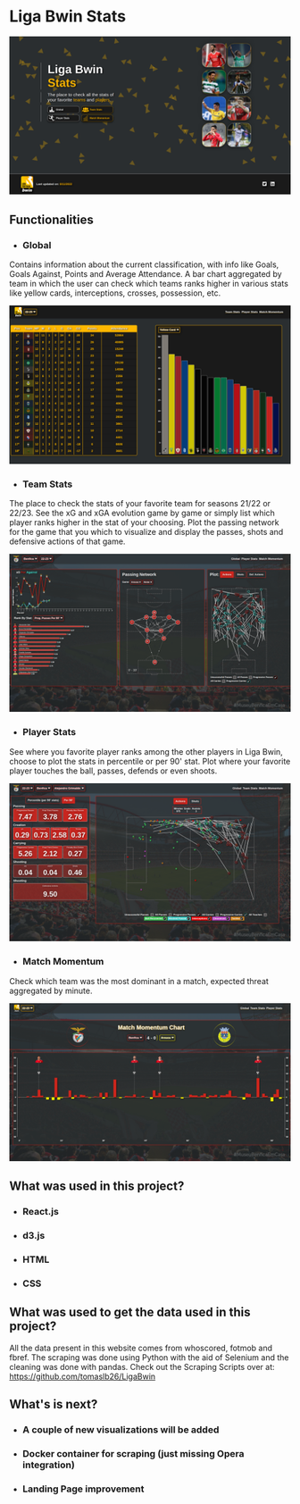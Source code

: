 # Liga Bwin Stats

![Screenshot](https://github.com/tomaslb26/Liga-Bwin-Stats/blob/main/landingpage_ss.png)

## Functionalities
* ### Global ###
Contains information about the current classification, with info like Goals, Goals Against, Points and Average Attendance. A bar chart aggregated by team in which the user can check which teams ranks higher in various stats like yellow cards, interceptions, crosses, possession, etc.

![Screenshot](https://github.com/tomaslb26/Liga-Bwin-Stats/blob/main/global.png)

* ### Team Stats ###
The place to check the stats of your favorite team for seasons 21/22 or 22/23. See the xG and xGA evolution game by game or simply list which player ranks higher in the stat of your choosing.
Plot the passing network for the game that you which to visualize and display the passes, shots and defensive actions of that game.

![Screenshot](https://github.com/tomaslb26/Liga-Bwin-Stats/blob/main/team_stats.png)

* ### Player Stats ###
See where you favorite player ranks among the other players in Liga Bwin, choose to plot the stats in percentile or per 90' stat. Plot where your favorite player touches the ball, passes, defends or even shoots.

![Screenshot](https://github.com/tomaslb26/Liga-Bwin-Stats/blob/main/player_stats.png)

* ### Match Momentum ###
Check which team was the most dominant in a match, expected threat aggregated by minute.

![Screenshot](https://github.com/tomaslb26/Liga-Bwin-Stats/blob/main/match_momentum.png)

## What was used in this project?
* ### React.js ###
* ### d3.js ###
* ### HTML ###
* ### CSS ###

## What was used to get the data used in this project?
All the data present in this website comes from whoscored, fotmob and fbref. The scraping was done using Python with the aid of Selenium and the cleaning was done with pandas. Check out the Scraping Scripts over at: https://github.com/tomaslb26/LigaBwin

## What's is next?
* ### A couple of new visualizations will be added ###
* ### Docker container for scraping (just missing Opera integration) ###
* ### Landing Page improvement ###
